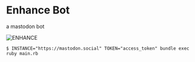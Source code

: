 # Enhance Bot

a mastodon bot

![ENHANCE](https://social.computerfox.xyz/system/accounts/headers/000/013/411/original/56f2788cc1183488.gif?1543608578)

	$ INSTANCE="https://mastodon.social" TOKEN="access_token" bundle exec ruby main.rb
